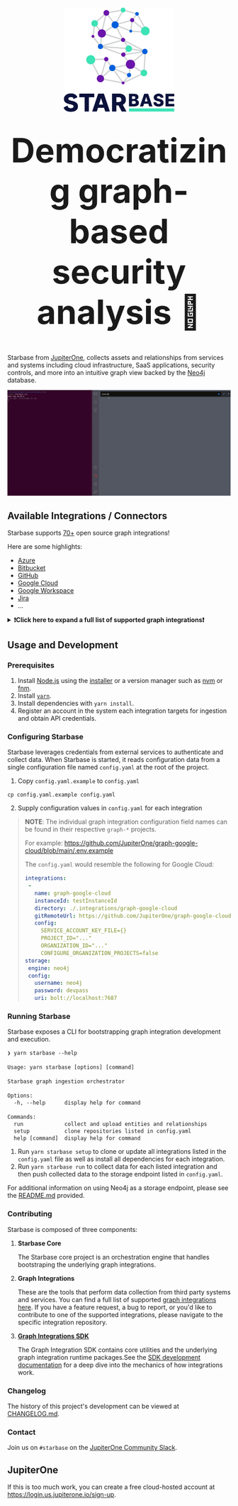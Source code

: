 <h1 align="center">
  <img src="./img/branding/logo-light-bg.png" alt="Starbase Logo" width="250" /></br></br>
  <strong style="font-size:75px;">Democratizing graph-based security analysis 🚀</strong>
</h1></br>

Starbase from [JupiterOne](https://jupiterone.com), collects assets and relationships from
services and systems including cloud infrastructure, SaaS applications, security controls,
and more into an intuitive graph view backed by the [Neo4j](https://neo4j.com/) database.

<p align="center">
  <img src="./img/starbase-demo.gif" alt="Starbase Demo"/>
</p>

## Available Integrations / Connectors

Starbase supports [70+](https://github.com/jupiterone?q=graph-&type=all&language=&sort=)
open source graph integrations!

Here are some highlights:

- [Azure](https://github.com/jupiterone/graph-azure)
- [Bitbucket](https://github.com/jupiterone/graph-bitbucket)
- [GitHub](https://github.com/jupiterone/graph-github)
- [Google Cloud](https://github.com/jupiterone/graph-google-cloud)
- [Google Workspace](https://github.com/jupiterone/graph-google)
- [Jira](https://github.com/jupiterone/graph-jira)
- ...

<details>
  <summary><b>❗Click here to expand a full list of supported graph integrations❗</b></summary>
  
  - [AirWatch](https://github.com/jupiterone/graph-airwatch)
  - [JFrog Artifactory](https://github.com/jupiterone/graph-artifactory)
  - [Auth0](https://github.com/jupiterone/graph-auth0)
  - [Azure](https://github.com/jupiterone/graph-azure)
  - [Azure DevOps](https://github.com/jupiterone/graph-azure-devops)
  - [BambooHR](https://github.com/jupiterone/graph-bamboohr)
  - [Bugcrowd](https://github.com/jupiterone/graph-bugcrowd)
  - [CbDefense](https://github.com/jupiterone/graph-cbdefense)
  - [Cisco Amp](https://github.com/jupiterone/graph-cisco-amp)
  - [Cisco Meraki](https://github.com/jupiterone/graph-cisco-meraki)
  - [Cloudflare](https://github.com/jupiterone/graph-cloudflare)
  - [CrowdStrike](https://github.com/jupiterone/graph-crowdstrike)
  - [Detectify](https://github.com/jupiterone/graph-detectify)
  - [DigiCert](https://github.com/jupiterone/graph-digicert)
  - [Duo](https://github.com/jupriterone/graph-duo)
  - [Fastly](https://github.com/jupiterone/graph-fastly)
  - [Feroot](https://github.com/jupiterone/graph-feroot)
  - [Gitlab](https://github.com/jupiterone/graph-gitlab)
  - [Gitleaks Findings](https://github.com/jupiterone/graph-gitleaks-findings)
  - [GoDaddy](https://github.com/jupiterone/graph-godaddy)
  - [Google](https://github.com/jupiterone/graph-google)
  - [Google Cloud](https://github.com/jupiterone/graph-google-cloud)
  - [HackerOne](https://github.com/jupiterone/graph-hackerone)
  - [Heroku](https://github.com/JupiterOnejupiterone/graph-heroku)
  - [Jamf](https://github.com/jupiterone/graph-jamf)
  - [Jira](https://github.com/jupiterone/graph-jira)
  - [JumpCloud](https://github.com/jupiterone/graph-jumpcloud)
  - [Knowbe4](https://github.com/jupiterone/graph-knowbe4)
  - [Malwarebytes](https://github.com/jupiterone/graph-malwarebytes)
  - [Microsoft 365](https://github.com/jupiterone/graph-microsoft-365)
  - [Nmap](https://github.com/jupiterone/graph-nmap)
  - [NowSecure](https://github.com/jupiterone/graph-nowsecure)
  - [NPM](https://github.com/jupiterone/graph-npm)
  - [Okta](https://github.com/jupiterone/graph-okta)
  - [OneLogin](https://github.com/jupiterone/graph-onelogin)
  - [OpenShift](https://github.com/jupiterone/graph-openshift)
  - [PagerDuty](https://github.com/jupiterone/graph-pagerduty)
  - [Qualys](https://github.com/jupiterone/graph-qualys)
  - [Rapid7](https://github.com/jupiterone/graph-rapid7)
  - [SentinelOne](https://github.com/jupiterone/graph-sentinelone)
  - [ServiceNow](https://github.com/jupiterone/graph-servicenow)
  - [Slack](https://github.com/jupiterone/graph-slack)
  - [Snipe It](https://github.com/jupiterone/graph-snipe-it)
  - [Snowflake](https://github.com/jupiterone/graph-snowflake)
  - [Snyk](https://github.com/jupiterone/graph-snyk)
  - [Tenable io](https://github.com/jupiterone/graph-tenable-io)
  - [ThreatStack](https://github.com/jupiterone/graph-threatstack)
  - [Trend Micro](https://github.com/jupiterone/graph-trend-micro)
  - [Veracode](https://github.com/jupiterone/graph-veracode)
  - [Vuls Findings](https://github.com/jupiterone/graph-vuls-findings)
  - [Wazuh](https://github.com/jupiterone/graph-wazuh)
  - [WhiteHat](https://github.com/jupiterone/graph-whitehat)
  - [Whois](https://github.com/jupiterone/graph-whois)
</details>

[^1]: JupiterOne Starbase and the [Lyft Cartography](https://github.com/lyft/cartography)
    projects compliment each other as both projects push graph data to a Neo4j
    database instance. As such, users of Starbase can leverage the AWS connector
    from Cartography to ingest AWS assets and relationships. A more
    comprehensive AWS integration is used by the cloud hosted JupiterOne
    platform and we are considering making the J1 AWS integration available as
    open source in the future. Additionally, JupiterOne already provides a free
    tier of its cloud hosted service.

## Usage and Development

### Prerequisites

1. Install [Node.js](https://nodejs.org/) using the
   [installer](https://nodejs.org/en/download/) or a version manager such as
   [nvm](https://github.com/nvm-sh/nvm) or [fnm](https://github.com/Schniz/fnm).
2. Install [`yarn`](https://yarnpkg.com/getting-started/install).
3. Install dependencies with `yarn install`.
4. Register an account in the system each integration targets for ingestion and
   obtain API credentials.
   
### Configuring Starbase

Starbase leverages credentials from external services to authenticate and
collect data. When Starbase is started, it reads configuration data from
a single configuration file named `config.yaml` at the root of the project.

1. Copy `config.yaml.example` to `config.yaml`

```
cp config.yaml.example config.yaml
```

2. Supply configuration values in `config.yaml` for each integration

> **NOTE**: The individual graph integration configuration field names can be
> found in their respective `graph-*` projects.
>
> For example: https://github.com/JupiterOne/graph-google-cloud/blob/main/.env.example
>
> The `config.yaml` would resemble the following for Google Cloud:
>
> ```yaml
> integrations:
>  -
>    name: graph-google-cloud
>    instanceId: testInstanceId
>    directory: ./.integrations/graph-google-cloud
>    gitRemoteUrl: https://github.com/JupiterOne/graph-google-cloud.git
>    config:
>      SERVICE_ACCOUNT_KEY_FILE={}
>      PROJECT_ID="..."
>      ORGANIZATION_ID="..."
>      CONFIGURE_ORGANIZATION_PROJECTS=false
> storage:
>  engine: neo4j
>  config: 
>    username: neo4j
>    password: devpass
>    uri: bolt://localhost:7687
> ```

### Running Starbase

Starbase exposes a CLI for bootstrapping graph integration
development and execution.

```
❯ yarn starbase --help

Usage: yarn starbase [options] [command]

Starbase graph ingestion orchestrator

Options:
  -h, --help      display help for command

Commands:
  run             collect and upload entities and relationships
  setup           clone repositories listed in config.yaml
  help [command]  display help for command
```

1. Run `yarn starbase setup` to clone or update all integrations
   listed in the `config.yaml` file as well as install all dependencies for each
   integration.
2. Run `yarn starbase run` to collect data for each listed integration and
   then push collected data to the storage endpoint listed in `config.yaml`.

For additional information on using Neo4j as a storage endpoint, please see the
[README.md](docker/README.md) provided.

### Contributing

Starbase is composed of three components:

1. **Starbase Core**
  
    The Starbase core project is an orchestration engine that handles bootstraping the underlying graph integrations.

2. **Graph Integrations**

    These are the tools that perform data collection from third party systems and services. You can find a full list of 
    supported [graph integrations here](https://github.com/jupiterone?q=graph-&type=all&language=&sort=). If you have a feature request, 
    a bug to report, or you'd like to contribute to one of the supported integrations, please navigate to the specific integration repository.

3. **[Graph Integrations SDK](https://github.com/jupiterone/sdk)**

    The Graph Integration SDK contains core utilities and the underlying graph integration
    runtime packages.See the [SDK development documentation](https://github.com/JupiterOne/sdk/blob/main/docs/integrations/development.md)
    for a deep dive into the mechanics of how integrations work.

### Changelog

The history of this project's development can be viewed at
[CHANGELOG.md](CHANGELOG.md).

### Contact

Join us on `#starbase` on the [JupiterOne Community Slack](slack).

## JupiterOne

If this is too much work, you can create a free cloud-hosted account at 
https://login.us.jupiterone.io/sign-up.

[slack]: https://join.slack.com/t/jupiterone-community/shared_invite/zt-9b0a2htx-m8PmSWMbkjqCzF2dIZiabw
